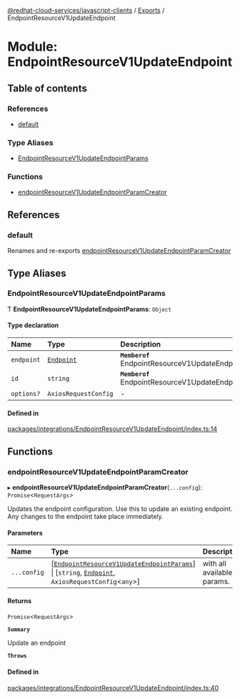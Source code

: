 [@redhat-cloud-services/javascript-clients](../README.md) / [Exports](../modules.md) / EndpointResourceV1UpdateEndpoint

# Module: EndpointResourceV1UpdateEndpoint

## Table of contents

### References

- [default](EndpointResourceV1UpdateEndpoint.md#default)

### Type Aliases

- [EndpointResourceV1UpdateEndpointParams](EndpointResourceV1UpdateEndpoint.md#endpointresourcev1updateendpointparams)

### Functions

- [endpointResourceV1UpdateEndpointParamCreator](EndpointResourceV1UpdateEndpoint.md#endpointresourcev1updateendpointparamcreator)

## References

### default

Renames and re-exports [endpointResourceV1UpdateEndpointParamCreator](EndpointResourceV1UpdateEndpoint.md#endpointresourcev1updateendpointparamcreator)

## Type Aliases

### EndpointResourceV1UpdateEndpointParams

Ƭ **EndpointResourceV1UpdateEndpointParams**: `Object`

#### Type declaration

| Name | Type | Description |
| :------ | :------ | :------ |
| `endpoint` | [`Endpoint`](../interfaces/types.Endpoint.md) | **`Memberof`** EndpointResourceV1UpdateEndpointApi |
| `id` | `string` | **`Memberof`** EndpointResourceV1UpdateEndpointApi |
| `options?` | `AxiosRequestConfig` | - |

#### Defined in

[packages/integrations/EndpointResourceV1UpdateEndpoint/index.ts:14](https://github.com/RedHatInsights/javascript-clients/blob/main/packages/integrations/EndpointResourceV1UpdateEndpoint/index.ts#L14)

## Functions

### endpointResourceV1UpdateEndpointParamCreator

▸ **endpointResourceV1UpdateEndpointParamCreator**(`...config`): `Promise`\<`RequestArgs`\>

Updates the endpoint configuration. Use this to update an existing endpoint. Any changes to the endpoint take place immediately.

#### Parameters

| Name | Type | Description |
| :------ | :------ | :------ |
| `...config` | [[`EndpointResourceV1UpdateEndpointParams`](EndpointResourceV1UpdateEndpoint.md#endpointresourcev1updateendpointparams)] \| [`string`, [`Endpoint`](../interfaces/types.Endpoint.md), `AxiosRequestConfig`\<`any`\>] | with all available params. |

#### Returns

`Promise`\<`RequestArgs`\>

**`Summary`**

Update an endpoint

**`Throws`**

#### Defined in

[packages/integrations/EndpointResourceV1UpdateEndpoint/index.ts:40](https://github.com/RedHatInsights/javascript-clients/blob/main/packages/integrations/EndpointResourceV1UpdateEndpoint/index.ts#L40)
